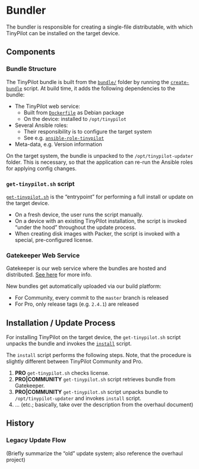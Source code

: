 # Bundler

The bundler is responsible for creating a single-file distributable, with which TinyPilot can be installed on the target device.

## Components

### Bundle Structure

The TinyPilot bundle is built from the [`bundle/`](bundle) folder by running the [`create-bundle`](create-bundle) script. At build time, it adds the following dependencies to the bundle:

- The TinyPilot web service:
  - Built from [`Dockerfile`](../Dockerfile) as Debian package
  - On the device: installed to `/opt/tinypilot`
- Several Ansible roles:
  - Their responsibility is to configure the target system
  - See e.g. [`ansible-role-tinypilot`](https://github.com/tiny-pilot/ansible-role-tinypilot)
- Meta-data, e.g. Version information

On the target system, the bundle is unpacked to the `/opt/tinypilot-updater` folder. This is necessary, so that the application can re-run the Ansible roles for applying config changes.

### `get-tinypilot.sh` script

[`get-tinypilot.sh`](../get-tinypilot.sh) is the “entrypoint” for performing a full install or update on the target device.

- On a fresh device, the user runs the script manually.
- On a device with an existing TinyPilot installation, the script is invoked “under the hood” throughout the update process.
- When creating disk images with Packer, the script is invoked with a special, pre-configured license.

### Gatekeeper Web Service

Gatekeeper is our web service where the bundles are hosted and distributed. [See here](https://github.com/tiny-pilot/gatekeeper) for more info.

New bundles get automatically uploaded via our build platform:

- For Community, every commit to the `master` branch is released
- For Pro, only release tags (e.g. `2.4.1`) are released

## Installation / Update Process

For installing TinyPilot on the target device, the `get-tinypilot.sh` script unpacks the bundle and invokes the [`install`](bundle/install) script.

The `install` script performs the following steps. Note, that the procedure is slightly different between TinyPilot Community and Pro.

1. **PRO** `get-tinypilot.sh` checks license.
2. **PRO|COMMUNITY** `get-tinypilot.sh` script retrieves bundle from Gatekeeper.
3. **PRO|COMMUNITY** `get-tinypilot.sh` script unpacks bundle to `/opt/tinypilot-updater` and invokes `install` script.
4. ... (etc.; basically, take over the description from the overhaul document)

## History

### Legacy Update Flow

(Briefly summarize the “old” update system; also reference the overhaul project)
